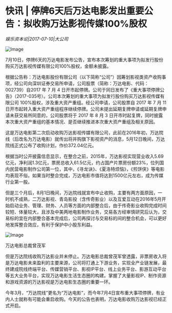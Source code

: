 # 快讯 | 停牌6天后万达电影发出重要公告：拟收购万达影视传媒100%股权

*娱乐资本论|2017-07-10|大公司*

![Image](http://static.ylzbl.com/uploads/ueditor/php/upload/image/20170710/1499681612443054.png)

7月10日，停牌6天的万达电影发布公告，宣布本次筹划的重大事项为拟发行股份购买万达影视传媒有限公司100%股权，金额未披露。

根据公告称：万达电影股份有限公司（以下简称“公司”）因筹划影视类资产收购事项，经公司向深圳证券交易所申请，公司股票（简称：万达电影、代码：002739）自2017 年 7 月 4 日开市起停牌。公司于同日发布了《重大事项停牌公告》（2017-035号）。公司本次筹划的重大事项为拟发行股份购买万达影视传媒有限公司 100%股权，涉及重大资产重组。经公司申请，公司股票自 2017 年 7 月 11 日开市起转入重大资产重组程序继续停牌。公司未提出延期复牌申请或延期复牌申请未获交易所同意的，公司股票将于 2017 年 8 月 3 日开市时起复牌，同时披露本次重大资产重组的基本情况、是否继续推进本次重大资产重组及相关原因。

这是万达电影第二次启动收购万达影视传媒有限公司，此前在2016年初，万达院线（后改名为万达电影）就传出将并购旗下影视资产的消息，5月12日晚间，万达院线正式公布了收购计划，作价372.04亿元。

根据当时公开披露信息显示，在整合之前，2015年，万达影视实现营业收入5.69亿元，净利润1.3亿元，票房总收入61.5亿元，约占国产片票房份额23%，位列国内民营电影制作公司第一位，其中，《寻龙诀》、《夏洛特烦恼》，《煎饼侠》等电影均表现不俗。如果当时整合完成，万达电影市值将达到1500亿元左右，成为传媒行业第一股。

但是三个月后，8月1日晚间，万达院线就宣布中止收购，主要有两方面原因，一时机不成熟，二万达影视、青岛影投（含传奇影业）以及互爱互动在2016年5月开始启动业务、管理、财务、人员等方面的内部整合后，由于传奇影业收购完成时间较短、体量较大，且涉及中美两地电影制作业务，交易各方经审慎研究后认为，交易标的宜在内部整合基本完成后，公司再探讨与交易标的间的整合机会，可以更好地发挥整合效应，有利于保护中小股东利益。

![Image](http://static.ylzbl.com/uploads/ueditor/php/upload/image/20170710/1499681613244054.jpeg)

万达电影总裁曾茂军

但是万达院线收购万达影业并未停止。万达电影总裁曾茂军曾透露，非票房收入将是万达电影未来盈利的主要来源，公司将打通上下游业务，实现全产业链发展，最终建成院线终端平台、传媒营销平台、影视IP平台、线上业务平台、影游互动平台等五大业务平台，实现万达电影生活生态圈的构建。掌握了大量影视IP、制作资源和游戏资源的万达影视是万达电影生态圈的重要一环。

今年3月，“万达院线”更名为“万达电影”，而今年7月4日宣布重大事项停牌，有业内人士就称有可能会重启收购。今天的公告也表明，万达电影收购万达影视已经正式开启。


